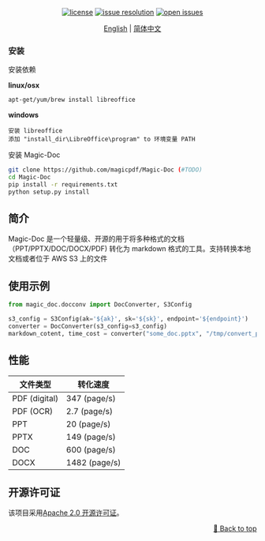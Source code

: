 <div id="top"></div>
<div align="center">

[![license](https://img.shields.io/github/license/magicpdf/Magic-Doc.svg)](https://github.com/magicpdf/Magic-Doc/tree/main/LICENSE)
[![issue resolution](https://img.shields.io/github/issues-closed-raw/magicpdf/Magic-Doc)](https://github.com/magicpdf/Magic-Doc/issues)
[![open issues](https://img.shields.io/github/issues-raw/magicpdf/Magic-Doc)](https://github.com/magicpdf/Magic-Doc/issues)

[English](README.md) | [简体中文](README_zh-CN.md)

</div>

<div align="center">

</div>


### 安装

安装依赖

**linux/osx** 

```bash
apt-get/yum/brew install libreoffice
```

**windows**
```text
安装 libreoffice 
添加 "install_dir\LibreOffice\program" to 环境变量 PATH
```


安装 Magic-Doc

```bash
git clone https://github.com/magicpdf/Magic-Doc (#TODO)
cd Magic-Doc
pip install -r requirements.txt
python setup.py install
```


## 简介

Magic-Doc 是一个轻量级、开源的用于将多种格式的文档（PPT/PPTX/DOC/DOCX/PDF) 转化为 markdown 格式的工具。支持转换本地文档或者位于 AWS S3 上的文件


## 使用示例
```python
from magic_doc.docconv import DocConverter, S3Config

s3_config = S3Config(ak='${ak}', sk='${sk}', endpoint='${endpoint}')
converter = DocConverter(s3_config=s3_config)
markdown_cotent, time_cost = converter("some_doc.pptx", "/tmp/convert_progress.txt", conv_timeout=300)
```

## 性能

| 文件类型        | 转化速度| 
| ------------------ | -------- | 
| PDF (digital)        | 347 (page/s) | 
| PDF (OCR)           | 2.7 (page/s)  |   #TODO 需要更新为多线程版本的 OCR 识别程序
| PPT                 | 20 (page/s)   | 
| PPTX                | 149 (page/s)   | 
| DOC                 | 600 (page/s)   | 
| DOCX                | 1482 (page/s)   | 



## 开源许可证

该项目采用[Apache 2.0 开源许可证](LICENSE)。

<p align="right"><a href="#top">🔼 Back to top</a></p>
